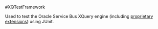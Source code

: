#XQTestFramework

Used to test the Oracle Service Bus XQuery engine (including [proprietary extensions](http://docs.oracle.com/cd/E13167_01/aldsp/docs25/xquery/extensions.html)) using JUnit.
